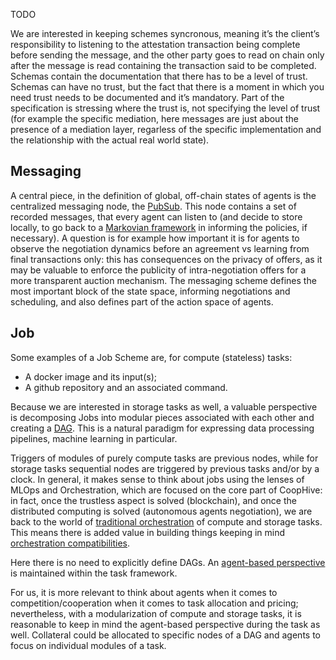 TODO

We are interested in keeping schemes syncronous, meaning it’s the client’s responsibility to listening to the attestation transaction being complete before sending the message, and the other party goes to read on chain only after the message is read containing the transaction said to be completed. Schemas contain the documentation that there has to be a level of trust. Schemas can have no trust, but the fact that there is a moment in which you need trust needs to be documented and it’s mandatory. Part of the specification is stressing where the trust is, not specifying the level of trust (for example the specific mediation, here messages are just about the presence of a mediation layer, regarless of the specific implementation and the relationship with the actual real world state).

## Messaging

A central piece, in the definition of global, off-chain states of agents is the centralized messaging node, the [PubSub](https://en.wikipedia.org/wiki/Publish%E2%80%93subscribe_pattern). This node contains a set of recorded messages, that every agent can listen to (and decide to store locally, to go back to a [Markovian framework](https://en.wikipedia.org/wiki/Markov_decision_process) in informing the policies, if necessary). A question is for example how important it is for agents to observe the negotiation dynamics before an agreement vs learning from final transactions only: this has consequences on the privacy of offers, as it may be valuable to enforce the publicity of intra-negotiation offers for a more transparent auction mechanism. The messaging scheme defines the most important block of the state space, informing negotiations and scheduling, and also defines part of the action space of agents.

## Job

Some examples of a Job Scheme are, for compute (stateless) tasks:
- A docker image and its input(s);
- A github repository and an associated command.

Because we are interested in storage tasks as well, a valuable perspective is decomposing Jobs into modular pieces associated with each other and creating a [DAG](https://en.wikipedia.org/wiki/Directed_acyclic_graph). This is a natural paradigm for expressing data processing pipelines, machine learning in particular.

 Triggers of modules of purely compute tasks are previous nodes, while for storage tasks sequential nodes are triggered by previous tasks and/or by a clock. In general, it makes sense to think about jobs using the lenses of MLOps and Orchestration, which are focused on the core part of CoopHive: in fact, once the trustless aspect is solved (blockchain), and once the distributed computing is solved (autonomous agents negotiation), we are back to the world of [traditional orchestration](https://www.prefect.io/opensource) of compute and storage tasks. This means there is added value in building things keeping in mind [orchestration compatibilities](https://docs.metaflow.org/metaflow/basics#the-structure-of-metaflow-code).

Here there is no need to explicitly define DAGs. An [agent-based perspective](https://www.prefect.io/controlflow) is maintained within the task framework.

For us, it is more relevant to think about agents when it comes to competition/cooperation when it comes to task allocation and pricing; nevertheless, with a modularization of compute and storage tasks, it is reasonable to keep in mind the agent-based perspective during the task as well. Collateral could be allocated to specific nodes of a DAG and agents to focus on individual modules of a task.